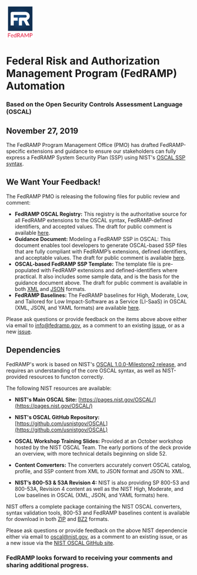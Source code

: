 <img src='./assets/FedRAMP_LOGO.png' alt="FedRAMP" width="76" height="94"><br />
# Federal Risk and Authorization Management Program (FedRAMP) Automation
### Based on the Open Security Controls Assessment Language (OSCAL)


## November 27, 2019

The FedRAMP Program Management Office (PMO) has drafted FedRAMP-specific extensions and guidance to ensure our stakeholders can fully express a FedRAMP System Security Plan (SSP) using NIST's [OSCAL SSP syntax](https://pages.nist.gov/OSCAL/documentation/schema/ssp/).


## We Want Your Feedback!
The FedRAMP PMO is releasing the following files for public review and comment:
- **FedRAMP OSCAL Registry:** This registry is the authoritative source for all FedRAMP extensions to the OSCAL syntax, FedRAMP-defined identifiers, and accepted values. The draft for public comment is available [here](https://github.com/GSA/fedramp-automation/raw/master/documents/FedRAMP_OSCAL_Registry.xlsx).
- **Guidance Document:** Modeling a FedRAMP SSP in OSCAL: This document enables tool developers to generate OSCAL-based SSP files that are fully compliant with FedRAMP’s extensions, defined identifiers, and acceptable values. The draft for public comment is available [here](https://github.com/GSA/fedramp-automation/raw/master/documents/Modeling_a_FedRAMP-SSP_in_OSCAL.pdf).
- **OSCAL-based FedRAMP SSP Template:** The template file is pre-populated with FedRAMP extensions and defined-identifiers where practical. It also includes some sample data, and is the basis for the guidance document above. The draft for public comment is available in both [XML](https://github.com/GSA/fedramp-automation/raw/master/templates/FedRAMP-SSP-OSCAL-Template.xml) and [JSON](https://github.com/GSA/fedramp-automation/raw/master/templates/FedRAMP-SSP-OSCAL-Template.json) formats.
- **FedRAMP Baselines:** The FedRAMP baselines for High, Moderate, Low, and Tailored for Low Impact-Software as a Service (LI-SaaS) in OSCAL (XML, JSON, and YAML formats) are available [here](https://github.com/usnistgov/OSCAL/tree/master/content/fedramp.gov). 

Please ask questions or provide feedback on the items above above either via email to [info@fedramp.gov](mailto:info@fedramp.gov), as a comment to an existing [issue](https://github.com/GSA/fedramp-automation/issues), or as a new [issue](https://github.com/GSA/fedramp-automation/issues).


## Dependencies

FedRAMP's work is based on NIST's [OSCAL 1.0.0-Milestone2 release](https://github.com/usnistgov/OSCAL/releases/tag/v1.0.0-milestone2), and requires an understanding of the core OSCAL syntax, as well as NIST-provided resources to functon correctly.

The following NIST resources are available:
- **NIST's Main OSCAL Site:** [https://pages.nist.gov/OSCAL/](https://pages.nist.gov/OSCAL/)
- **NIST's OSCAL GitHub Repository:** [https://github.com/usnistgov/OSCAL](https://github.com/usnistgov/OSCAL)
- **OSCAL Workshop Training Slides:** Provided at an October workshop hosted by the NIST OSCAL Team. The early portions of the deck provide an overview, with more technical details beginning on slide 52.


- **Content Converters:** The converters accurately convert OSCAL catalog, profile, and SSP content from XML to JSON format and JSON to XML. 

- **NIST’s 800-53 & 53A Revision 4:** NIST is also providing SP 800-53 and 800-53A, Revision 4 content as well as the NIST High, Moderate, and Low baselines in OSCAL (XML, JSON, and YAML formats) here. 

NIST offers a complete package containing the NIST OSCAL converters, syntax validation tools, 800-53 and FedRAMP baselines content is available for download in both [ZIP](https://github.com/usnistgov/OSCAL/releases/download/v1.0.0-milestone2/oscal-1.0.0-milestone2.zip) and [BZ2](https://github.com/usnistgov/OSCAL/releases/download/v1.0.0-milestone2/oscal-1.0.0-milestone2.tar.bz2) formats. 

Please ask questions or provide feedback on the above NIST dependencie either via email to [oscal@nist.gov](oscal@nist.gov), as a comment to an existing issue, or as a new issue via the [NIST OSCAL GitHub site](https://github.com/usnistgov/OSCAL/issues).


### FedRAMP looks forward to receiving your comments and sharing additional progress.




